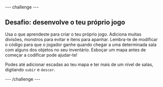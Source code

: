 \--- challenge \---

## Desafio: desenvolve o teu próprio jogo

Usa o que aprendeste para criar o teu próprio jogo. Adiciona muitas divisões, monstros para evitar e itens para apanhar. Lembra-te de modificar o código para que o jogador ganhe quando chegar a uma determinada sala com alguns dos objetos no seu inventário. Esboçar um mapa antes de começar a codificar pode ajudar-te!

Podes até adicionar escadas ao teu mapa e ter mais de um nível de salas, digitando `subir` e `descer`.

\--- /challenge \---